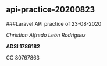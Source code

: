## api-practice-20200823
###Laravel API practice of 23-08-2020

*Christian Alfredo León Rodriguez*

**ADSI 1786182**

CC 80767863
